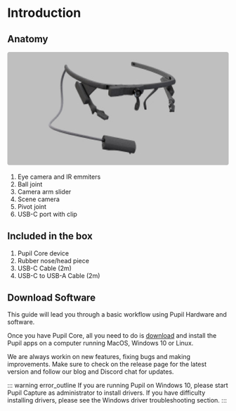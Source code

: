 # Introduction

## Anatomy
![Pupil Core anatomy](../media/core/anatomy.jpg)

1. Eye camera and IR emmiters
1. Ball joint
1. Camera arm slider
1. Scene camera
1. Pivot joint
1. USB-C port with clip

<v-divider class="mt-4"></v-divider>

## Included in the box

1. Pupil Core device
1. Rubber nose/head piece
1. USB-C Cable (2m)
1. USB-C to USB-A Cable (2m)

<v-divider class="mt-4"></v-divider>

## Download Software

This guide will lead you through a basic workflow using Pupil Hardware and software.

Once you have Pupil Core, all you need to do is [download](https://github.com/pupil-labs/pupil/releases/latest) and install the Pupil apps on a computer running MacOS, Windows 10 or Linux.

We are always workin on new features, fixing bugs and making improvements. Make sure to check on the release page for the latest version and follow our blog and Discord chat for updates.

::: warning
<v-icon large color="warning">error_outline</v-icon>
If you are running Pupil on Windows 10, please start Pupil Capture as administrator to install drivers. If you have difficulty installing drivers, please see the Windows driver troubleshooting section.
:::